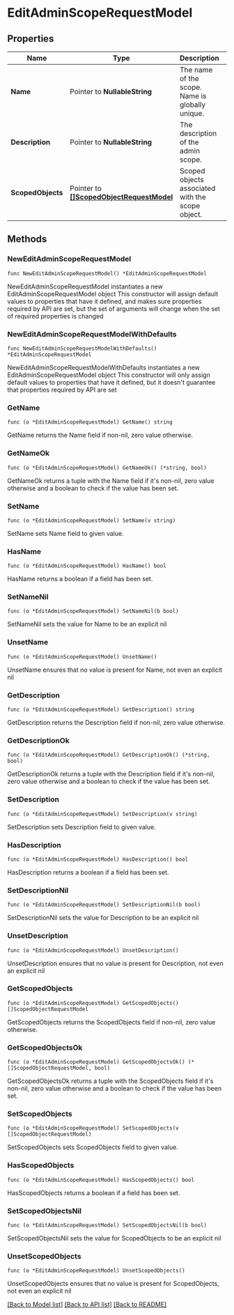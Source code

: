# EditAdminScopeRequestModel

## Properties

Name | Type | Description | Notes
------------ | ------------- | ------------- | -------------
**Name** | Pointer to **NullableString** | The name of the scope. Name is globally unique. | [optional] 
**Description** | Pointer to **NullableString** | The description of the admin scope. | [optional] 
**ScopedObjects** | Pointer to [**[]ScopedObjectRequestModel**](ScopedObjectRequestModel.md) | Scoped objects associated with the scope object. | [optional] 

## Methods

### NewEditAdminScopeRequestModel

`func NewEditAdminScopeRequestModel() *EditAdminScopeRequestModel`

NewEditAdminScopeRequestModel instantiates a new EditAdminScopeRequestModel object
This constructor will assign default values to properties that have it defined,
and makes sure properties required by API are set, but the set of arguments
will change when the set of required properties is changed

### NewEditAdminScopeRequestModelWithDefaults

`func NewEditAdminScopeRequestModelWithDefaults() *EditAdminScopeRequestModel`

NewEditAdminScopeRequestModelWithDefaults instantiates a new EditAdminScopeRequestModel object
This constructor will only assign default values to properties that have it defined,
but it doesn't guarantee that properties required by API are set

### GetName

`func (o *EditAdminScopeRequestModel) GetName() string`

GetName returns the Name field if non-nil, zero value otherwise.

### GetNameOk

`func (o *EditAdminScopeRequestModel) GetNameOk() (*string, bool)`

GetNameOk returns a tuple with the Name field if it's non-nil, zero value otherwise
and a boolean to check if the value has been set.

### SetName

`func (o *EditAdminScopeRequestModel) SetName(v string)`

SetName sets Name field to given value.

### HasName

`func (o *EditAdminScopeRequestModel) HasName() bool`

HasName returns a boolean if a field has been set.

### SetNameNil

`func (o *EditAdminScopeRequestModel) SetNameNil(b bool)`

 SetNameNil sets the value for Name to be an explicit nil

### UnsetName
`func (o *EditAdminScopeRequestModel) UnsetName()`

UnsetName ensures that no value is present for Name, not even an explicit nil
### GetDescription

`func (o *EditAdminScopeRequestModel) GetDescription() string`

GetDescription returns the Description field if non-nil, zero value otherwise.

### GetDescriptionOk

`func (o *EditAdminScopeRequestModel) GetDescriptionOk() (*string, bool)`

GetDescriptionOk returns a tuple with the Description field if it's non-nil, zero value otherwise
and a boolean to check if the value has been set.

### SetDescription

`func (o *EditAdminScopeRequestModel) SetDescription(v string)`

SetDescription sets Description field to given value.

### HasDescription

`func (o *EditAdminScopeRequestModel) HasDescription() bool`

HasDescription returns a boolean if a field has been set.

### SetDescriptionNil

`func (o *EditAdminScopeRequestModel) SetDescriptionNil(b bool)`

 SetDescriptionNil sets the value for Description to be an explicit nil

### UnsetDescription
`func (o *EditAdminScopeRequestModel) UnsetDescription()`

UnsetDescription ensures that no value is present for Description, not even an explicit nil
### GetScopedObjects

`func (o *EditAdminScopeRequestModel) GetScopedObjects() []ScopedObjectRequestModel`

GetScopedObjects returns the ScopedObjects field if non-nil, zero value otherwise.

### GetScopedObjectsOk

`func (o *EditAdminScopeRequestModel) GetScopedObjectsOk() (*[]ScopedObjectRequestModel, bool)`

GetScopedObjectsOk returns a tuple with the ScopedObjects field if it's non-nil, zero value otherwise
and a boolean to check if the value has been set.

### SetScopedObjects

`func (o *EditAdminScopeRequestModel) SetScopedObjects(v []ScopedObjectRequestModel)`

SetScopedObjects sets ScopedObjects field to given value.

### HasScopedObjects

`func (o *EditAdminScopeRequestModel) HasScopedObjects() bool`

HasScopedObjects returns a boolean if a field has been set.

### SetScopedObjectsNil

`func (o *EditAdminScopeRequestModel) SetScopedObjectsNil(b bool)`

 SetScopedObjectsNil sets the value for ScopedObjects to be an explicit nil

### UnsetScopedObjects
`func (o *EditAdminScopeRequestModel) UnsetScopedObjects()`

UnsetScopedObjects ensures that no value is present for ScopedObjects, not even an explicit nil

[[Back to Model list]](../README.md#documentation-for-models) [[Back to API list]](../README.md#documentation-for-api-endpoints) [[Back to README]](../README.md)


